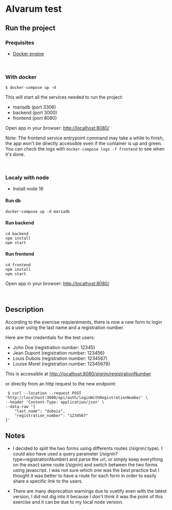 # Alvarum test

## Run the project


### Prequisites
- [Docker engine](https://mariadb.org/)

</br>

### With docker
```
$ docker-compose up -d
```

This will start all the services needed to run the project:
- mariadb (port 3306)
- backend (port 3000)
- frontend (port 8080)

Open app in your browser: [http://localhost:8080/](http://localhost:8080/)

Note: The frontend service entrypoint command may take a while to finish, the app won't be directly accessible even if the container is up and green.
You can check the logs with `docker-compose logs -f frontend` to see when it's done. 

</br>

### Localy with node

 - Install node 16

#### Run db
```
docker-compose up -d mariadb
```

#### Run backend
```
cd backend
npm install
npm start
```

#### Run frontend
```
cd frontend
npm install
npm start
```

Open app in your browser: [http://localhost:8080/](http://localhost:8080/)

</br>

## Description

According to the exercise requierements, there is now a new form to login as a user using the last name and a registration number.

Here are the credentials for the test users:
- John Doe (registration number: 12345)
- Jean Dupont (registration number: 123456)
- Louis Dubois (registration number: 1234567)
- Louise Morel (registration number: 12345678)


This is accessible at [http://localhost:8080/signin/registrationNumber](http://localhost:8080/signin/registrationNumber)

or directly from an http request to the new endpoint:
```
 $ curl --location --request POST 'http://localhost:3000/api/auth/loginWithRegistrationNumber' \
--header 'Content-Type: application/json' \
--data-raw '{
    "last_name": "dubois",
    "registration_number": "1234567"
}'
```

## Notes

- I decided to split the two forms using differents routes (/signin/:type). I could also have used a query parameter (/signin?type=registrationNumber) and parse the url, or simply keep everything on the exact same route (/signin) and switch between the two forms using javascript. I was not sure which one was the best practice but I thought it was better to have a route for each form in order to easily share a specific link to the users.

- There are many deprecation warnings due to vuetify even with the latest version, I did not dig into it because I don't think it was the point of this exercise and it can be due to my local node version.